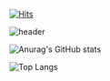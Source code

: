 
[![Hits](https://hits.seeyoufarm.com/api/count/incr/badge.svg?url=https%3A%2F%2Fhttps%2F%2Fgithub.com%2Fyujin921&count_bg=%2345A0C1&title_bg=%23555555&icon=&icon_color=%#7fa0e5&title=hits&edge_flat=false)](https://hits.seeyoufarm.com)

![header](https://capsule-render.vercel.app/api?type=waving&color=timeGradient&text=Welcome%20%to%20Yujin's%20Git💛&animation=twinkling&fontSize=35&fontAlignY=40&fontAlign=70&height=250)


![Anurag's GitHub stats](https://github-readme-stats.vercel.app/api?username=yujin921&show_icons=true&theme=radical)

![Top Langs](https://github-readme-stats.vercel.app/api/top-langs/?username=anuraghazra&layout=compact)

